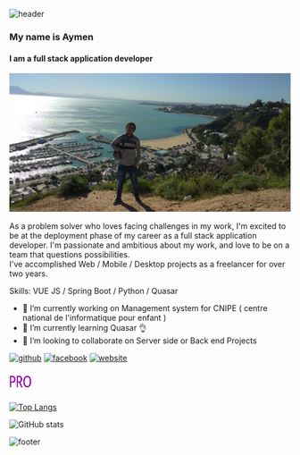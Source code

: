 ![header](https://capsule-render.vercel.app/api?type=wave&color=gradient&height=300&section=header&text=Hi%20there%20👋&fontSize=50)
### My name is Aymen
#### I am a full stack application developer
![I am a full stack application developer](90917461_2460902614158937_3060279801739739136_n.jpg)

As a problem solver who loves facing challenges in my work, I'm excited to be at the deployment phase of my career as a full stack application developer. I'm passionate and ambitious about my work, and love to be on a team that questions possibilities.  
I've accomplished Web / Mobile / Desktop projects as a freelancer for over two years.

Skills: VUE JS / Spring Boot / Python / Quasar

- 🔭 I’m currently working on Management system for CNIPE ( centre national de l'informatique pour enfant ) 
- 🌱 I’m currently learning Quasar 👌 
- 👯 I’m looking to collaborate on Server side or Back end Projects 


[<img src='https://cdn.jsdelivr.net/npm/simple-icons@3.0.1/icons/github.svg' alt='github' height='40'>](https://github.com/aymenBox)  [<img src='https://cdn.jsdelivr.net/npm/simple-icons@3.0.1/icons/facebook.svg' alt='facebook' height='40'>](https://www.facebook.com/aymen.box.52438)  [<img src='https://cdn.jsdelivr.net/npm/simple-icons@3.0.1/icons/icloud.svg' alt='website' height='40'>](https://aymenbox.github.io/)  

<a href='https://github.com/pricing'><img src='https://raw.githubusercontent.com/acervenky/animated-github-badges/master/assets/pro.gif' width='40' height='40'></a> 

[![Top Langs](https://github-readme-stats.vercel.app/api/top-langs/?username=aymenBox)](https://github.com/anuraghazra/github-readme-stats)

![GitHub stats](https://github-readme-stats.vercel.app/api?username=aymenBox&show_icons=true)  

![footer](https://capsule-render.vercel.app/api?type=wave&color=gradient&height=100&section=footer&text=&fontSize=20)

